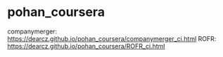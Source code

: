 # pohan_coursera

companymerger: https://dearcz.github.io/pohan_coursera/companymerger_ci.html
ROFR:  https://dearcz.github.io/pohan_coursera/ROFR_ci.html
